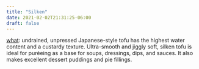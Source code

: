 ```yaml
---
title: "Silken"
date: 2021-02-02T21:31:25-06:00
draft: false
---
```

<u>what</u>: undrained, unpressed Japanese-style tofu has the highest water content and a custardy texture. Ultra-smooth and jiggly soft, silken tofu is ideal for puréeing as a base for soups, dressings, dips, and sauces. It also makes excellent dessert puddings and pie fillings.
